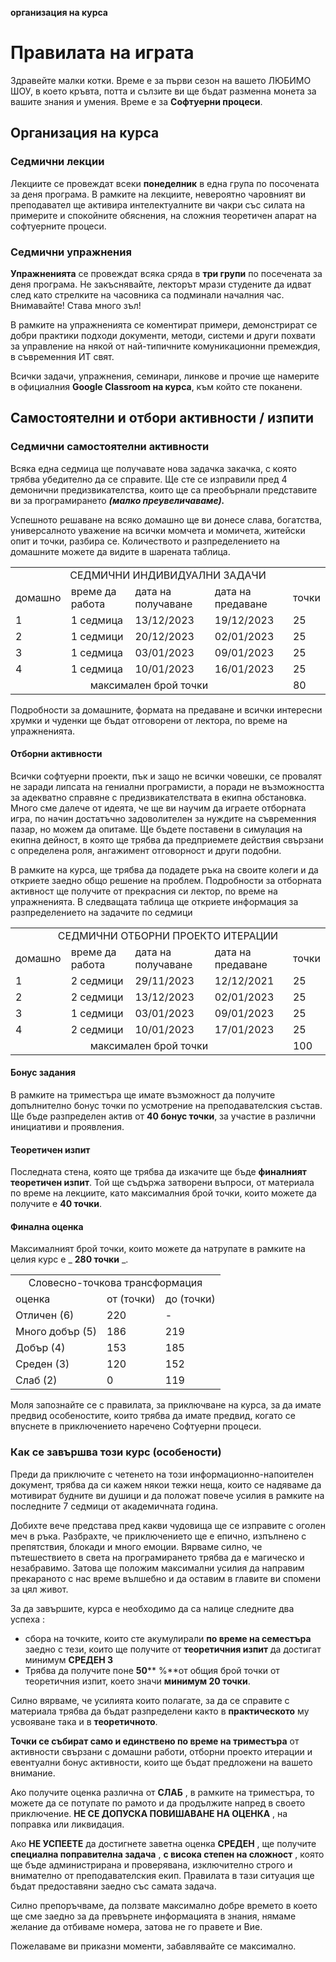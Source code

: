 **организация на курса**

# Правилата на играта

Здравейте малки котки. Време е за първи сезон на вашето ЛЮБИМО ШОУ, в което кръвта, потта и сълзите ви ще бъдат разменна монета за вашите знания и умения. Време е за **Софтуерни процеси**.

## Организация на курса

### **Седмични лекции**

Лекциите се провеждат всеки **понеделник** в една група по посочената за деня програма. В рамките на лекциите, невероятно чаровният ви преподавател ще активира интелектуалните ви чакри със силата на примерите и спокойните обяснения, на сложния теоретичен апарат на софтуерните процеси.

### **Седмични упражнения**

**Упражненията** се провеждат всяка сряда в **три групи** по посечената за деня програма. Не закъснявайте, лекторът мрази студените да идват след като стрелките на часовника са подминали началния час. Внимавайте! Става много зъл!

В рамките на упражненията се коментират примери, демонстрират се добри практики подходи документи, методи, системи и други похвати за управление на някой от най-типичните комуникационни премеждия, в съвременния ИТ свят.

Всички задачи, упражнения, семинари, линкове и прочие ще намерите в официалния **Google Classroom на курса**, към който сте поканени.

## Самостоятелни и отбори активности / изпити

### **Седмични самостоятелни активности**

Всяка една седмица ще получавате нова задачка закачка, с която трябва убедително да се справите. Ще сте се изправили пред 4 демонични предизвикателства, които ще са преобърнали представите ви за програмирането _**(малко преувеличаваме).**_

Успешното решаване на всяко домашно ще ви донесе слава, богатства, универсалното уважение на всички момчета и момичета, житейски опит и точки, разбира се. Количеството и разпределението на домашните можете да видите в шарената таблица.

<table>
    <tr>
        <td colspan="5" style="text-align: center">
            СЕДМИЧНИ ИНДИВИДУАЛНИ ЗАДАЧИ
        </td>
    </tr>
    <tr>
        <td>домашно</td>
        <td>време да работа</td>
        <td>дата на получаване</td>
        <td>дата на предаване</td>
        <td>точки</td>
    </tr>
    <tr>
        <td>1</td>
        <td>1 седмица</td>
        <td>13/12/2023</td>
        <td>19/12/2023</td>
        <td>25</td>
    </tr>
    <tr>
        <td>2</td>
        <td>1 седмици</td>
        <td>20/12/2023</td>
        <td>02/01/2023</td>
        <td>25</td>
    </tr>
    <tr>
        <td>3</td>
        <td>1 седмица</td>
        <td>03/01/2023</td>
        <td>09/01/2023</td>
        <td>25</td>
    </tr>
    <tr>
        <td>4</td>
        <td>1 седмица</td>
        <td>10/01/2023</td>
        <td>16/01/2023</td>
        <td>25</td>
    </tr>
    <tr>
        <td colspan="4" style="text-align: center">максимален брой точки</td>
        <td>80</td>
    </tr>
</table>

Подробности за домашните, формата на предаване и всички интересни хрумки и чуденки ще бъдат отговорени от лектора, по време на упражненията.

#### **Отборни активности**

Всички софтуерни проекти, пък и защо не всички човешки, се провалят не заради липсата на гениални програмисти, а поради не възможността за адекватно справяне с предизвикателствата в екипна обстановка. Много сме далече от идеята, че ще ви научим да играете отборната игра, по начин достатъчно задоволителен за нуждите на съвременния пазар, но можем да опитаме. Ще бъдете поставени в симулация на екипна дейност, в която ще трябва да предприемете действия свързани с определена роля, ангажимент отговорност и други подобни.

В рамките на курса, ще трябва да подадете ръка на своите колеги и да откриете заедно общо решение на проблем. Подробности за отборната активност ще получите от прекрасния си лектор, по време на упражненията. В следващата таблица ще откриете информация за разпределението на задачите по седмици

<table>
    <tr>
        <td colspan="5" style="text-align: center">
            СЕДМИЧНИ ОТБОРНИ ПРОЕКТО ИТЕРАЦИИ
        </td>
    </tr>
    <tr>
        <td>домашно</td>
        <td>време да работа</td>
        <td>дата на получаване</td>
        <td>дата на предаване</td>
        <td>точки</td>
    </tr>
    <tr>
        <td>1</td>
        <td>2 седмици</td>
        <td>29/11/2023</td>
        <td>12/12/2021</td>
        <td>25</td>
    </tr>
    <tr>
        <td>2</td>
        <td>2 седмици</td>
        <td>13/12/2023</td>
        <td>02/01/2023</td>
        <td>25</td>
    </tr>
    <tr>
        <td>3</td>
        <td>1 седмици</td>
        <td>03/01/2023</td>
        <td>09/01/2023</td>
        <td>25</td>
    </tr>
    <tr>
        <td>4</td>
        <td>2 седмици</td>
        <td>10/01/2023</td>
        <td>17/01/2023</td>
        <td>25</td>
    </tr>
    <tr>
        <td colspan="4" style="text-align: center">максимален брой точки</td>
        <td>100</td>
    </tr>
</table>

#### **Бонус задания**

В рамките на триместъра ще имате възможност да получите допълнително бонус точки по усмотрение на преподавателския състав. Ще бъде разпределен актив от **40 бонус точки**, за участие в различни инициативи и проявления.

#### **Теоретичен изпит**

Последната стена, която ще трябва да изкачите ще бъде **финалният теоретичен изпит**. Той ще съдържа затворени въпроси, от материала по време на лекциите, като максималния брой точки, които можете да получите е **40 точки**.

#### **Финална оценка**

Максималният брой точки, които можете да натрупате в рамките на целия курс е _ **280 точки** _.

<table>
    <tr>
        <td colspan="3" style="text-align: center">
            Словесно-точкова трансформация
        </td>
    </tr>
    <tr>
        <td>оценка</td>
        <td>от (точки)</td>
        <td>до (точки)</td>
    </tr>
    <tr>
        <td>Отличен (6)</td>
        <td>220</td>
        <td>-</td>
    </tr>
    <tr>
        <td>Много добър (5)</td>
        <td>186</td>
        <td>219</td>
    </tr>
    <tr>
        <td>Добър (4)</td>
        <td>153</td>
        <td>185</td>
    </tr>
    <tr>
        <td>Среден (3)</td>
        <td>120</td>
        <td>152</td>
    </tr>
    <tr>
        <td>Слаб (2)</td>
        <td>0</td>
        <td>119</td>
    </tr>
</table>

Моля запознайте се с правилата, за приключване на курса, за да имате предвид особеностите, които трябва да имате предвид, когато се впуснете в приключението наречено Софтуерни процеси.

### Как се завършва този курс (особености)

Преди да приключите с четенето на този информационно-напоителен документ, трябва да си кажем някои тежки неща, които се надяваме да мотивират будните ви душици и да положат повече усилия в рамките на последните 7 седмици от академичната година.

Добихте вече представа пред какви чудовища ще се изправите с оголен меч в ръка. Разбрахте, че приключението ще е епично, изпълнено с препятствия, блокади и много емоции. Вярваме силно, че пътешествието в света на програмирането трябва да е магическо и незабравимо. Затова ще положим максимални усилия да направим прекараното с нас време вълшебно и да оставим в главите ви спомени за цял живот.

За да завършите, курса е необходимо да са налице следните два успеха :

- сбора на точките, които сте акумулирали **по време на семестъра** заедно с тези, които ще получите от **теоретичния изпит** да достигат минимум **СРЕДЕН 3**
- Трябва да получите поне **50**** %**от общия брой точки от теоретичния изпит, което значи **минимум 20 точки**.

Силно вярваме, че усилията които полагате, за да се справите с материала трябва да бъдат разпределени както в **практическото** му усвояване така и в **теоретичното**.

**Точки се събират само и единствено по време на триместъра** от активности свързани с домашни работи, отборни проекто итерации и евентуални бонус активности, които ще бъдат предложени на вашето внимание.

Ако получите оценка различна от **СЛАБ** , в рамките на триместъра, то можете да се потупате по рамото и да продължите напред в своето приключение. **НЕ СЕ ДОПУСКА ПОВИШАВАНЕ НА ОЦЕНКА** , на поправка или ликвидация.

Ако **НЕ УСПЕЕТЕ** да достигнете заветна оценка **СРЕДЕН** , ще получите **специална поправителна задача** , **с висока степен на сложност** , която ще бъде администрирана и проверявана, изключително строго и внимателно от преподавателския екип. Правилата в тази ситуация ще бъдат предоставяни заедно със самата задача.

Силно препоръчваме, да ползвате максимално добре времето в което ще сме заедно за да превърнете информацията в знания, нямаме желание да отбиваме номера, затова не го правете и Вие.

Пожелаваме ви приказни моменти, забавлявайте се максимално.